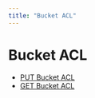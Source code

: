 ```yaml
---
title: "Bucket ACL"
---
```


# Bucket ACL

- [PUT Bucket ACL](./put_acl)
- [GET Bucket ACL](./get_acl)
